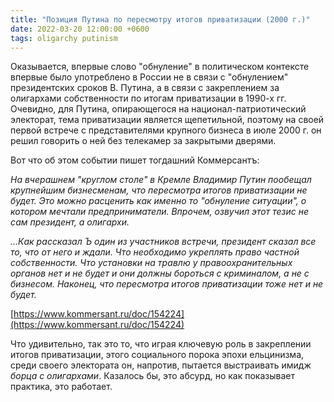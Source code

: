 ```yaml
---
title: "Позиция Путина по пересмотру итогов приватизации (2000 г.)"
date: 2022-03-20 12:00:00 +0600
tags: oligarchy putinism
---
```

Оказывается, впервые слово "обнуление" в политическом контексте впервые было употреблено в России не в связи с "обнулением" президентских сроков В. Путина, а в связи с закреплением за олигархами собственности по итогам приватизации в 1990-х гг. Очевидно, для Путина, опирающегося на национал-патриотический электорат, тема приватизации является щепетильной, поэтому на своей первой встрече с представителями крупного бизнеса в июле 2000 г. он решил говорить о ней без телекамер за закрытыми дверями.

Вот что об этом событии пишет тогдашний Коммерсантъ:

_На вчерашнем "круглом столе" в Кремле Владимир Путин пообещал крупнейшим бизнесменам, что пересмотра итогов приватизации не будет. Это можно расценить как именно то "обнуление ситуации", о котором мечтали предприниматели. Впрочем, озвучил этот тезис не сам президент, а олигархи._

_...Как рассказал Ъ один из участников встречи, президент сказал все то, что от него и ждали. Что необходимо укреплять право частной собственности. Что установки на травлю у правоохранительных органов нет и не будет и они должны бороться с криминалом, а не с бизнесом. Наконец, что пересмотра итогов приватизации тоже нет и не будет._

[https://www.kommersant.ru/doc/154224](https://www.kommersant.ru/doc/154224)


Что удивительно, так это то, что играя ключевую роль в закреплении итогов приватизации, этого социального порока эпохи ельцинизма, среди своего электората он, напротив, пытается выстраивать имидж _борца с олигархами_. Казалось бы, это абсурд, но как показывает практика, это работает.
